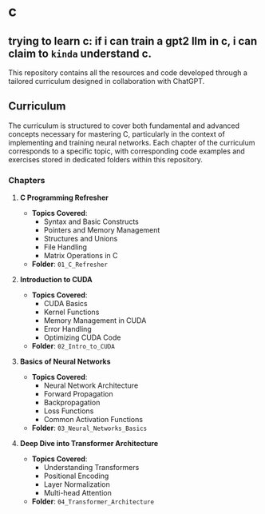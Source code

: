 # c
trying to learn c:
if i can train a gpt2 llm in c, i can claim to `kinda` understand c.
---

This repository contains all the resources and code developed through a tailored curriculum designed in collaboration with ChatGPT.

## Curriculum
The curriculum is structured to cover both fundamental and advanced concepts necessary for mastering C, particularly in the context of implementing and training neural networks. Each chapter of the curriculum corresponds to a specific topic, with corresponding code examples and exercises stored in dedicated folders within this repository.

### Chapters
1. **C Programming Refresher**
   - **Topics Covered**:
     - Syntax and Basic Constructs
     - Pointers and Memory Management
     - Structures and Unions
     - File Handling
     - Matrix Operations in C
   - **Folder**: `01_C_Refresher`

2. **Introduction to CUDA**
   - **Topics Covered**:
     - CUDA Basics
     - Kernel Functions
     - Memory Management in CUDA
     - Error Handling
     - Optimizing CUDA Code
   - **Folder**: `02_Intro_to_CUDA`

3. **Basics of Neural Networks**
   - **Topics Covered**:
     - Neural Network Architecture
     - Forward Propagation
     - Backpropagation
     - Loss Functions
     - Common Activation Functions
   - **Folder**: `03_Neural_Networks_Basics`

4. **Deep Dive into Transformer Architecture**
   - **Topics Covered**:
     - Understanding Transformers
     - Positional Encoding
     - Layer Normalization
     - Multi-head Attention
   - **Folder**: `04_Transformer_Architecture`
